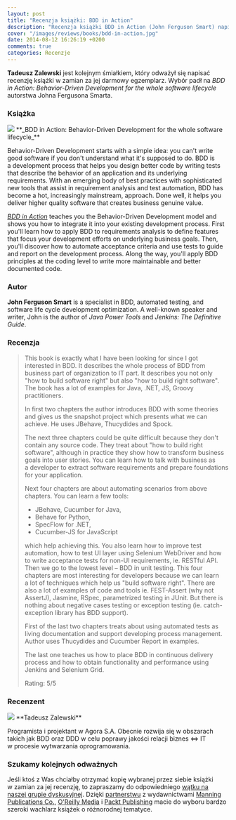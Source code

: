 ```yaml
---
layout: post
title: "Recenzja książki: BDD in Action"
description: "Recenzja książki BDD in Action (John Ferguson Smart) napisana przez Tadeusza Zalewskiego."
cover: "/images/reviews/books/bdd-in-action.jpg"
date: 2014-08-12 16:26:19 +0200
comments: true
categories: Recenzje
---
```

**Tadeusz Zalewski** jest kolejnym śmiałkiem, który odważył się napisać recenzję książki w&nbsp;zamian za jej darmowy egzemplarz. Wybór padł na _BDD in Action: Behavior-Driven Development for the whole software lifecycle_ autorstwa Johna Fergusona Smarta. 

<!--more-->

### Książka
<img class="no-border book-cover" src="{{ root_url }}/images/reviews/books/bdd-in-action.jpg" />
**_BDD in Action: Behavior-Driven Development for the whole software lifecycle_**

Behavior-Driven Development starts with a&nbsp;simple idea: you can't write good software if you don't understand what it's supposed to do. BDD is a&nbsp;development process that helps you design better code by writing tests that describe the behavior of an&nbsp;application and its underlying requirements. With an&nbsp;emerging body of best practices with sophisticated new tools that assist in requirement analysis and test automation, BDD has become a&nbsp;hot, increasingly mainstream, approach. Done well, it helps you deliver higher quality software that creates business genuine value.

<a href="http://www.manning.com/smart/" target="_blank">_BDD in Action_</a> teaches you the Behavior-Driven Development model and shows you how to integrate it into your existing development process. First you'll learn how to apply BDD to requirements analysis to define features that focus your development efforts on underlying business goals. Then, you'll discover how to automate acceptance criteria and use tests to guide and report on the development process. Along the way, you'll apply BDD principles at the coding level to write more maintainable and better documented code.

<span class="clearfix"></span>

### Autor
**John Ferguson Smart** is a&nbsp;specialist in BDD, automated testing, and software life cycle development optimization. A&nbsp;well-known speaker and writer, John is the author of _Java Power Tools_ and _Jenkins: The Definitive Guide_.

### Recenzja
<blockquote>
  <p>This book is exactly what I have been looking for since I got interested in BDD. It describes the whole process of BDD from business part of organization to IT part. It describes you not only "how to build software right" but also "how to build right software". The book has a&nbsp;lot of examples for Java, .NET, JS, Groovy practitioners.</p>
  <p>In first two chapters the author introduces BDD with some theories and gives us the snapshot project which presents what we can achieve. He uses JBehave, Thucydides and Spock.</p>
  <p>The next three chapters could be quite difficult because they don't contain any source code. They treat about "how to build right software", although in practice they show how to transform business goals into user stories. You can learn how to talk with business as a&nbsp;developer to extract software requirements and prepare foundations for your application.</p>
  <p>Next four chapters are about automating scenarios from above chapters. You can learn a few tools:
  	<ul>
  	  <li>JBehave, Cucumber for Java,</li>
  	  <li>Behave for Python,</li>
  	  <li>SpecFlow for .NET,</li>
  	  <li>Cucumber-JS for JavaScript</li>
  	</ul>
  which help achieving this. You also learn how to improve test automation, how to test UI layer using Selenium WebDriver and how to write acceptance tests for non-UI requirements, ie. RESTful API.
  Then we go to the lowest level – BDD in unit testing. This four chapters are most interesting for developers because we can learn a&nbsp;lot of techniques which help us "build software right". There are also a&nbsp;lot of examples of code and tools ie. FEST-Assert (why not AssertJ), Jasmine, RSpec, parametrized testing in JUnit. But there is nothing about negative cases testing or exception testing (ie. catch-exception library has BDD support).</p>
  <p>First of the last two chapters treats about using automated tests as living documentation and support developing process management. Author uses Thucydides and Cucumber Report in examples.</p>
  <p>The last one teaches us how to place BDD in continuous delivery process and how to obtain functionality and performance using Jenkins and Selenium Grid.</p>
  <p>Rating: 5/5</p>
</blockquote>

### Recenzent
<img class="no-border reviewer-face" src="{{ root_url }}/images/reviews/reviewers/zalewski-tadeusz.jpg" />
**Tadeusz Zalewski**

Programista i&nbsp;projektant w&nbsp;Agora S.A. Obecnie rozwija się w&nbsp;obszarach takich jak BDD oraz DDD w&nbsp;celu poprawy jakości relacji biznes&nbsp;<=>&nbsp;IT w&nbsp;procesie wytwarzania oprogramowania.

<span class="clearfix"></span>

### Szukamy kolejnych odważnych
Jeśli ktoś z&nbsp;Was chciałby otrzymać kopię wybranej przez siebie książki w&nbsp;zamian za jej recenzję, to zapraszamy do odpowiedniego <a href="https://groups.google.com/d/topic/torunjug/QvoMIJhDM0M/discussion" target="_blank">wątku na naszej grupie dyskusyjnej</a>. Dzięki <a href="/partners/">partnerstwu</a> z&nbsp;wydawnictwami <a href="http://www.manning.com" target="_blank">Manning Publications Co.</a>, <a href="http://oreilly.com" target="_blank">O'Reilly Media</a> i <a href="http://www.packtpub.com" target="_blank">Packt Publishing</a> macie do wyboru bardzo szeroki wachlarz książek o&nbsp;różnorodnej tematyce.